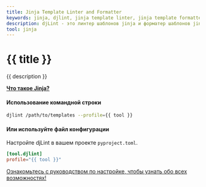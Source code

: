 ```yaml
---
title: Jinja Template Linter and Formatter
keywords: jinja, djlint, jinja template linter, jinja template formatter, format jinja templates
description: djLint - это линтер шаблонов jinja и форматер шаблонов jinja! Используйте преимущества профиля предварительной сборки при линтинге и форматировании ваших шаблонов с помощью djLint.
tool: jinja
---
```


# {{ title }}

{{ description }}

**[Что такое Jinja?](https://jinja2docs.readthedocs.io/en/stable/)**

#### Использование командной строки

```bash
djlint /path/to/templates --profile={{ tool }}
```

#### Или используйте файл конфигурации

Настройте djLint в вашем проекте `pyproject.toml`.

```toml
[tool.djlint]
profile="{{ tool }}"
```

<div class="box notification is-info is-light">
    <span class="icon is-large"><i class="fas fa-2x fa-circle-arrow-right"></i></span><div class="my-auto ml-3 is-inline-block"><a href="/ru/docs/configuration/">Ознакомьтесь с руководством по настройке, чтобы узнать обо всех возможностях!</a></div>
</div>
